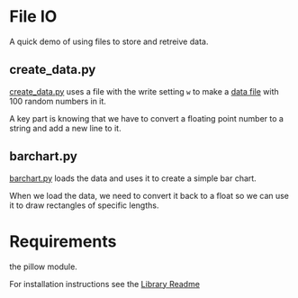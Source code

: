 # File IO

A quick demo of using files to store and retreive data.

## create_data.py

[create_data.py](create_data.py) uses a file with the write setting `w` to make a [data file](data.txt) with 100 random numbers in it.

A key part is knowing that we have to convert a floating point number to a
string and add a new line to it.

## barchart.py

[barchart.py](barchart.py) loads the data and uses it to create a simple bar
chart.

When we load the data, we need to convert it back to a float so we can use it to
draw rectangles of specific lengths.

# Requirements 

the pillow module.

For installation instructions see the [Library Readme](../README.md)


